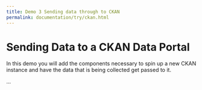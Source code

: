 ```yaml
---
title: Demo 3 Sending data through to CKAN
permalink: documentation/try/ckan.html
---
```


# Sending Data to a CKAN Data Portal

In this demo you will add the components necessary to spin up a new CKAN instance and have the data that is being collected get passed to it.

...
